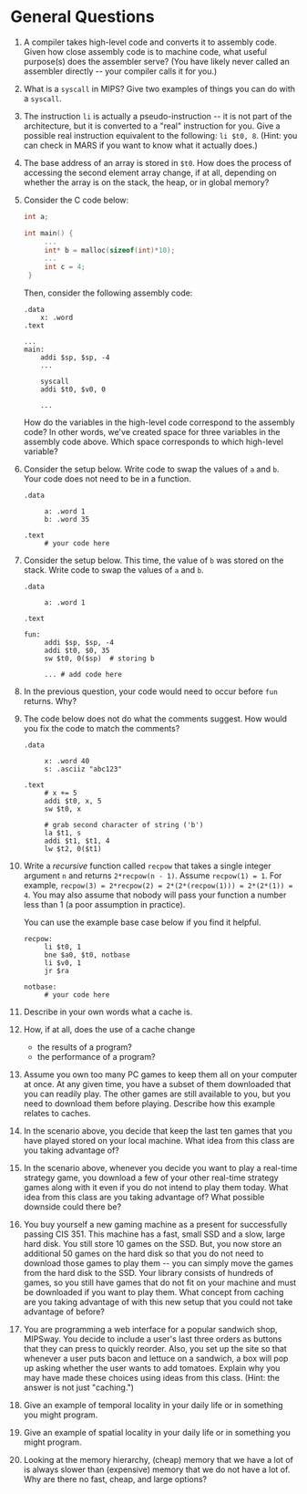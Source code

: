 # General Questions

1. A compiler takes high-level code and converts it to assembly code.
   Given how close assembly code is to machine code,
   what useful purpose(s) does the assembler serve?
   (You have likely never called an assembler directly --
   your compiler calls it for you.)

2. What is a `syscall` in MIPS?
   Give two examples of things you can do with a `syscall`.

3. The instruction `li` is actually a pseudo-instruction --
   it is not part of the architecture,
   but it is converted to a "real" instruction for you.
   Give a possible real instruction equivalent to the following:
   `li $t0, 8`.
   (Hint: you can check in MARS if you want to know what it actually does.)

4. The base address of an array is stored in `$t0`.
   How does the process of accessing the second element array change,
   if at all,
   depending on whether the array is on the stack, the heap, or in global
   memory?

5. Consider the C code below:
   ```c
   int a;

   int main() {
        ...
        int* b = malloc(sizeof(int)*10);
        ...
        int c = 4;
    }
    ```

    Then, consider the following assembly code:
    ```
    .data
        x: .word
    .text

    ...
    main:
        addi $sp, $sp, -4
        ...

        syscall
        addi $t0, $v0, 0

        ...
    ```

    How do the variables in the high-level code correspond to the assembly
    code?
    In other words, we've created space for three variables in the assembly
    code above.
    Which space corresponds to which high-level variable?

6. Consider the setup below.
   Write code to swap the values of `a` and `b`.
   Your code does not need to be in a function.
   ```
   .data

        a: .word 1
        b: .word 35

   .text
        # your code here
   ```

7. Consider the setup below.
   This time, the value of `b` was stored on the stack.
   Write code to swap the values of `a` and `b`.
   ```
   .data

        a: .word 1

   .text

   fun:
        addi $sp, $sp, -4
        addi $t0, $0, 35
        sw $t0, 0($sp)  # storing b

        ... # add code here
   ```

8. In the previous question,
   your code would need to occur before `fun` returns.
   Why?

9. The code below does not do what the comments suggest.
   How would you fix the code to match the comments?

   ```
   .data

        x: .word 40
        s: .asciiz "abc123"

   .text
        # x += 5
        addi $t0, x, 5
        sw $t0, x

        # grab second character of string ('b')
        la $t1, s
        addi $t1, $t1, 4
        lw $t2, 0($t1)
   ```

10. Write a *recursive* function called `recpow` that takes a single integer
    argument `n` and returns `2*recpow(n - 1)`.
    Assume `recpow(1) = 1`.
    For example,
    `recpow(3) = 2*recpow(2) = 2*(2*(recpow(1))) = 2*(2*(1)) = 4`.
    You may also assume that nobody will pass your function a number less than
    1 (a poor assumption in practice).

    You can use the example base case below if you find it helpful.
    ```
    recpow:
         li $t0, 1
         bne $a0, $t0, notbase
         li $v0, 1
         jr $ra

    notbase:
         # your code here
    ```
10. Describe in your own words what a cache is.

11. How, if at all, does the use of a cache change
    * the results of a program?
    * the performance of a program?

12. Assume you own too many PC games to keep them all on your computer at once.
    At any given time,
    you have a subset of them downloaded that you can readily play.
    The other games are still available to you,
    but you need to download them before playing.
    Describe how this example relates to caches.

13. In the scenario above,
    you decide that keep the last ten games that you have played stored on
    your local machine.
    What idea from this class are you taking advantage of?

14. In the scenario above,
    whenever you decide you want to play a real-time strategy game,
    you download a few of your other real-time strategy games along with it
    even if you do not intend to play them today.
    What idea from this class are you taking advantage of?
    What possible downside could there be?

15. You buy yourself a new gaming machine as a present for successfully passing
    CIS 351.
    This machine has a fast, small SSD and a slow, large hard disk.
    You still store 10 games on the SSD.
    But, you now store an additional 50 games on the hard disk so that you do
    not need to download those games to play them --
    you can simply move the games from the hard disk to the SSD.
    Your library consists of hundreds of games,
    so you still have games that do not fit on your machine and must be
    downloaded if you want to play them.
    What concept from caching are you taking advantage of with this new setup
    that you could not take advantage of before?

16. You are programming a web interface for a popular sandwich shop, MIPSway.
    You decide to include a user's last three orders as buttons that they can
    press to quickly reorder.
    Also, you set up the site so that whenever a user puts bacon and lettuce
    on a sandwich,
    a box will pop up asking whether the user wants to add tomatoes.
    Explain why you may have made these choices using ideas from this class.
    (Hint: the answer is not just "caching.")

17. Give an example of temporal locality in your daily life or in something
    you might program.

18. Give an example of spatial locality in your daily life or in something
    you might program.

19. Looking at the memory hierarchy,
    (cheap) memory that we have a lot of is always slower than (expensive)
    memory that we do not have a lot of.
    Why are there no fast, cheap, and large options?

<!--
   Answer: because if something were both faster *and* cheaper,
   we would replace the other kind entirely.
   Put another way, our memory *is* big, fast, and cheap compared to older
   technologies.
-->

<!--
20. Start working on the
    [direct-mapped cache handout](/handouts/direct-cache-handout.pdf).
-->
